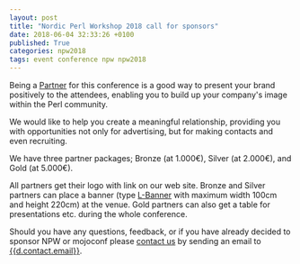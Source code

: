 ```yaml
---
layout: post
title: "Nordic Perl Workshop 2018 call for sponsors"
date: 2018-06-04 32:33:26 +0100
published: True
categories: npw2018
tags: event conference npw npw2018
---
```


Being a [Partner](https://github.com/oslo-pm/NPW2018/issues/6) for this
conference is a good way to present your brand positively to the attendees,
enabling you to build up your company's image within the Perl community.

We would like to help you create a meaningful relationship, providing you with
opportunities not only for advertising, but for making contacts and even
recruiting.

We have three partner packages; Bronze (at 1.000€), Silver (at 2.000€), and
Gold (at 5.000€).

All partners get their logo with link on our web site. Bronze and Silver
partners can place a banner (type
[L-Banner](https://www.mitostudios.com/wp-content/uploads/2010/12/110112-Premier-Pull-Up-Floor-Banners-1865_LR1024.jpg)
with maximum width 100cm and height 220cm) at the venue. Gold partners can
also get a table for presentations etc. during the whole conference.

Should you have any questions, feedback, or if you have already decided to
sponsor NPW or mojoconf please [contact us](/npw2018/info#contact) by sending
an email to [{{d.contact.email}}](mailto:{{d.contact.email}}).
